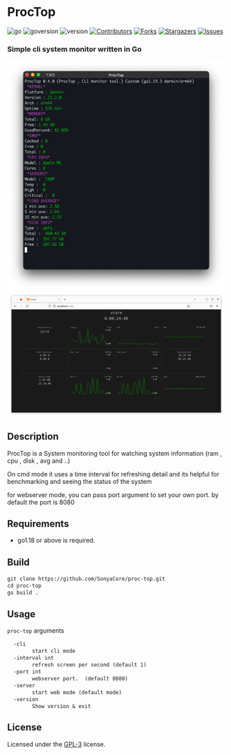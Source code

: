 # ProcTop

![go]
![goversion]
![version]
[![Contributors][contributors-shield]][contributors-url]
[![Forks][forks-shield]][forks-url]
[![Stargazers][stars-shield]][stars-url]
[![Issues][issues-shield]][issues-url]

### Simple cli system monitor written in Go

![Sample](contents/tittle.png)
![SampleWeb](contents/webscreen.png)

## Description

ProcTop is a System monitoring tool for watching system information (ram , cpu , disk , avg and ..)

On cmd mode it uses a time interval for refreshing detail and its helpful for benchmarking and seeing the status of the system

for webserver mode, you can pass port argument to set your own port. by default the port is 8080

## Requirements

- go1.18 or above is required.

## Build

```
git clone https://github.com/SonyaCore/proc-top.git
cd proc-top
go build .
```

## Usage

`proc-top` arguments

```
  -cli
    	start cli mode
  -interval int
    	refresh screen per second (default 1)
  -port int
    	webserver port.  (default 8080)
  -server
    	start web mode (default mode)
  -version
    	Show version & exit
```

## License

Licensed under the [GPL-3][license] license.

[contributors-shield]: https://img.shields.io/github/contributors/SonyaCore/proc-top?style=flat
[contributors-url]: https://github.com/SonyaCore/proc-top/graphs/contributors
[forks-shield]: https://img.shields.io/github/forks/SonyaCore/proc-top?style=flat
[forks-url]: https://github.com/SonyaCore/proc-top/network/members
[stars-shield]: https://img.shields.io/github/stars/SonyaCore/proc-top?style=flat
[stars-url]: https://github.com/SonyaCore/proc-top/stargazers
[issues-shield]: https://img.shields.io/github/issues/SonyaCore/proc-top?style=flat
[issues-url]: https://github.com/SonyaCore/proc-top/issues
[goversion]: https://img.shields.io/github/go-mod/go-version/SonyaCore/proc-top/master
[go]: https://img.shields.io/badge/Go-cyan?logo=go
[version]: https://img.shields.io/badge/Version-0.7-blue
[license]: LICENSE
